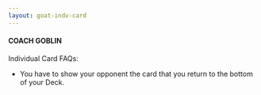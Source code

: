 ```yaml
---
layout: goat-indv-card
---
```


#### COACH GOBLIN

Individual Card FAQs:

*   You have to show your opponent the card that you return to the bottom of your Deck.